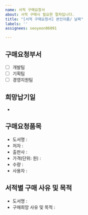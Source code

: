```yaml
---
name: 서적 구매요청서
about: 서적 구매시 필요한 절차입니다.
title: "[서적 구매요청서] 본인이름/ 날짜"
labels: ''
assignees: seoyeon06091

---
```


## 구매요청부서
- [ ] 개발팀  
- [ ] 기획팀  
- [ ] 경영지원팀

## 희망납기일 
- 

## 구매요청품목
- 도서명 : 
- 저자 :
- 출판사 :
- 가격(단위: 원) :
- 수량 : 
- 사용자 :

## 서적별 구매 사유 및 목적
- 도서명 :
- 구매희망 사유 및 목적 :
